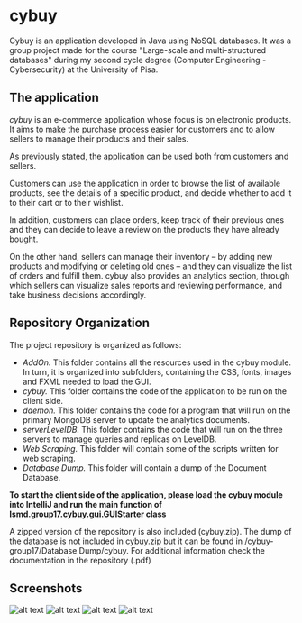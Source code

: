 # cybuy
Cybuy is an application developed in Java using NoSQL databases. It was a group project made for the course "Large-scale and multi-structured databases" during my second cycle degree (Computer Engineering - Cybersecurity) at the University of Pisa. 

## The application
*cybuy* is an e-commerce application whose focus is on electronic products. It aims to make the purchase process easier for customers and to allow sellers to manage their products and their sales.

As previously stated, the application can be used both from customers and sellers.

Customers can use the application in order to browse the list of available products, see the details of a specific product, and decide whether to add it to their cart or to their wishlist. 

In addition, customers can place orders, keep track of their previous ones and they can decide to leave a review on the products they have already bought.

On the other hand, sellers can manage their inventory – by adding new products and modifying or deleting old ones – and they can visualize the list of orders and fulfill them.
cybuy also provides an analytics section, through which sellers can visualize sales reports and reviewing performance, and take business decisions accordingly.

## Repository Organization
The project repository is organized as follows:
* *AddOn.* This folder contains all the resources used in the cybuy module. In turn, it is organized into subfolders, containing the CSS, fonts, images and FXML needed to load the GUI.
* *cybuy.* This folder contains the code of the application to be run on the client side.
* *daemon.* This folder contains the code for a program that will run on the primary MongoDB server to update the analytics documents.
* *serverLevelDB.* This folder contains the code that will run on the three servers to manage queries and replicas on LevelDB.
* *Web Scraping.* This folder will contain some of the scripts written for web scraping.
* *Database Dump.* This folder will contain a dump of the Document Database.

**To start the client side of the application, please load the cybuy module into IntelliJ and run the main function of lsmd.group17.cybuy.gui.GUIStarter class**

A zipped version of the repository is also included (cybuy.zip). The dump of the database is not included in cybuy.zip but it can be found in /cybuy-group17/Database Dump/cybuy.
For additional information check the documentation in the repository (.pdf)

## Screenshots

![alt text](https://github.com/Tomawk/cybuy-group17/blob/main/Screenshots/Screenshot%20(272).png?raw=true)
![alt text](https://github.com/Tomawk/cybuy-group17/blob/main/Screenshots/Screenshot%20(275).png?raw=true)
![alt text](https://github.com/Tomawk/cybuy-group17/blob/main/Screenshots/Screenshot%20(273).png?raw=true)
![alt text](https://github.com/Tomawk/cybuy-group17/blob/main/Screenshots/Screenshot%20(274).png?raw=true)
